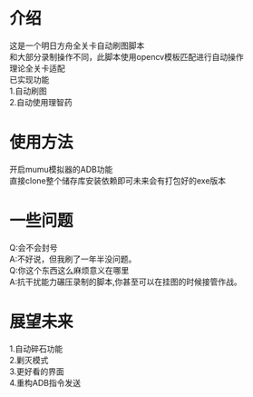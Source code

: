 # 介绍  
这是一个明日方舟全关卡自动刷图脚本  
和大部分录制操作不同，此脚本使用opencv模板匹配进行自动操作  
理论全关卡适配  
已实现功能  
1.自动刷图  
2.自动使用理智药  
# 使用方法
开启mumu模拟器的ADB功能  
直接clone整个储存库安装依赖即可未来会有打包好的exe版本  
# 一些问题
Q:会不会封号  
A:不好说，但我刷了一年半没问题。  
Q:你这个东西这么麻烦意义在哪里  
A:抗干扰能力碾压录制的脚本,你甚至可以在挂图的时候接管作战。  
# 展望未来
1.自动碎石功能  
2.剿灭模式  
3.更好看的界面  
4.重构ADB指令发送  